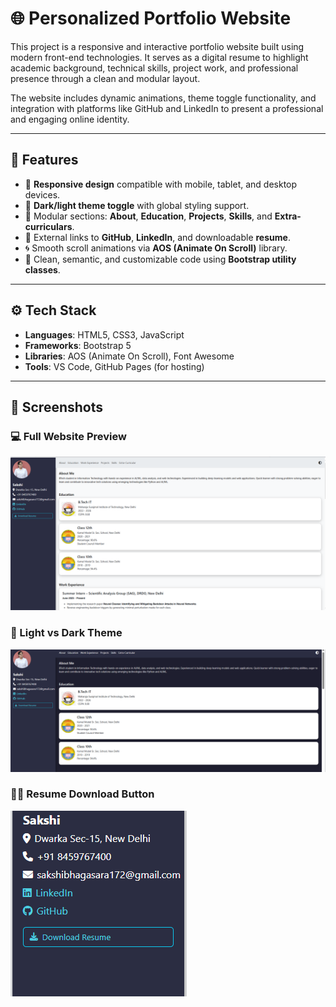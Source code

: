 # 🌐 Personalized Portfolio Website

This project is a responsive and interactive portfolio website built using modern front-end technologies. It serves as a digital resume to highlight academic background, technical skills, project work, and professional presence through a clean and modular layout.

The website includes dynamic animations, theme toggle functionality, and integration with platforms like GitHub and LinkedIn to present a professional and engaging online identity.

---

## 🧠 Features

- 📱 **Responsive design** compatible with mobile, tablet, and desktop devices.
- 🎨 **Dark/light theme toggle** with global styling support.
- 🧩 Modular sections: **About**, **Education**, **Projects**, **Skills**, and **Extra-curriculars**.
- 🔗 External links to **GitHub**, **LinkedIn**, and downloadable **resume**.
- 🌀 Smooth scroll animations via **AOS (Animate On Scroll)** library.
- 🔧 Clean, semantic, and customizable code using **Bootstrap utility classes**.

---

## ⚙️ Tech Stack

- **Languages**: HTML5, CSS3, JavaScript  
- **Frameworks**: Bootstrap 5  
- **Libraries**: AOS (Animate On Scroll), Font Awesome  
- **Tools**: VS Code, GitHub Pages (for hosting)

---

## 📸 Screenshots

### 💻 Full Website Preview
![Portfolio Preview](images/portfolio-preview.png)

### 🎨 Light vs Dark Theme
![Theme Toggle](images/theme-toggle.png)

### 🧑‍💼 Resume Download Button
![Download Resume](images/github-button.png)

